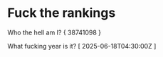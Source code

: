 # Fuck the rankings

Who the hell am I?
{ 38741098 }

What fucking year is it?
[ 2025-06-18T04:30:00Z ]
